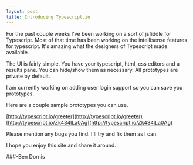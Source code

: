 ```yaml
---
layout: post
title: Introducing Typescript.io
---
```


For the past couple weeks I've been working on a sort of jsfiddle for Typescript. Most of that time has been working on the intellisense features for typescript. It's amazing what the designers of Typescript made available.

The UI is fairly simple. You have your typescript, html, css editors and a results pane. You can hide/show them as necessary. All prototypes are private by default.

I am currently working on adding user login support so you can save you prototypes.

Here are a couple sample prototypes you can use.

[http://typescript.io/greeter](http://typescript.io/greeter)
[http://typescript.io/Zk434lLa0Ag](http://typescript.io/Zk434lLa0Ag)

Please mention any bugs you find. I'll try and fix them as I can.

I hope you enjoy this site and share it around.

###-Ben Dornis


